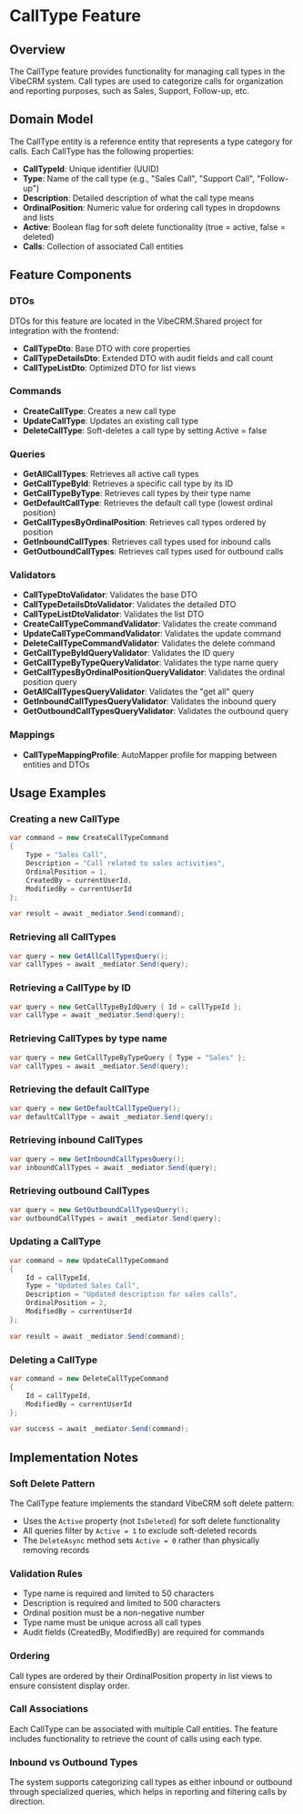 # CallType Feature

## Overview
The CallType feature provides functionality for managing call types in the VibeCRM system. Call types are used to categorize calls for organization and reporting purposes, such as Sales, Support, Follow-up, etc.

## Domain Model
The CallType entity is a reference entity that represents a type category for calls. Each CallType has the following properties:

- **CallTypeId**: Unique identifier (UUID)
- **Type**: Name of the call type (e.g., "Sales Call", "Support Call", "Follow-up")
- **Description**: Detailed description of what the call type means
- **OrdinalPosition**: Numeric value for ordering call types in dropdowns and lists
- **Active**: Boolean flag for soft delete functionality (true = active, false = deleted)
- **Calls**: Collection of associated Call entities

## Feature Components

### DTOs
DTOs for this feature are located in the VibeCRM.Shared project for integration with the frontend:
- **CallTypeDto**: Base DTO with core properties
- **CallTypeDetailsDto**: Extended DTO with audit fields and call count
- **CallTypeListDto**: Optimized DTO for list views

### Commands
- **CreateCallType**: Creates a new call type
- **UpdateCallType**: Updates an existing call type
- **DeleteCallType**: Soft-deletes a call type by setting Active = false

### Queries
- **GetAllCallTypes**: Retrieves all active call types
- **GetCallTypeById**: Retrieves a specific call type by its ID
- **GetCallTypeByType**: Retrieves call types by their type name
- **GetDefaultCallType**: Retrieves the default call type (lowest ordinal position)
- **GetCallTypesByOrdinalPosition**: Retrieves call types ordered by position
- **GetInboundCallTypes**: Retrieves call types used for inbound calls
- **GetOutboundCallTypes**: Retrieves call types used for outbound calls

### Validators
- **CallTypeDtoValidator**: Validates the base DTO
- **CallTypeDetailsDtoValidator**: Validates the detailed DTO
- **CallTypeListDtoValidator**: Validates the list DTO
- **CreateCallTypeCommandValidator**: Validates the create command
- **UpdateCallTypeCommandValidator**: Validates the update command
- **DeleteCallTypeCommandValidator**: Validates the delete command
- **GetCallTypeByIdQueryValidator**: Validates the ID query
- **GetCallTypeByTypeQueryValidator**: Validates the type name query
- **GetCallTypesByOrdinalPositionQueryValidator**: Validates the ordinal position query
- **GetAllCallTypesQueryValidator**: Validates the "get all" query
- **GetInboundCallTypesQueryValidator**: Validates the inbound query
- **GetOutboundCallTypesQueryValidator**: Validates the outbound query

### Mappings
- **CallTypeMappingProfile**: AutoMapper profile for mapping between entities and DTOs

## Usage Examples

### Creating a new CallType
```csharp
var command = new CreateCallTypeCommand
{
    Type = "Sales Call",
    Description = "Call related to sales activities",
    OrdinalPosition = 1,
    CreatedBy = currentUserId,
    ModifiedBy = currentUserId
};

var result = await _mediator.Send(command);
```

### Retrieving all CallTypes
```csharp
var query = new GetAllCallTypesQuery();
var callTypes = await _mediator.Send(query);
```

### Retrieving a CallType by ID
```csharp
var query = new GetCallTypeByIdQuery { Id = callTypeId };
var callType = await _mediator.Send(query);
```

### Retrieving CallTypes by type name
```csharp
var query = new GetCallTypeByTypeQuery { Type = "Sales" };
var callTypes = await _mediator.Send(query);
```

### Retrieving the default CallType
```csharp
var query = new GetDefaultCallTypeQuery();
var defaultCallType = await _mediator.Send(query);
```

### Retrieving inbound CallTypes
```csharp
var query = new GetInboundCallTypesQuery();
var inboundCallTypes = await _mediator.Send(query);
```

### Retrieving outbound CallTypes
```csharp
var query = new GetOutboundCallTypesQuery();
var outboundCallTypes = await _mediator.Send(query);
```

### Updating a CallType
```csharp
var command = new UpdateCallTypeCommand
{
    Id = callTypeId,
    Type = "Updated Sales Call",
    Description = "Updated description for sales calls",
    OrdinalPosition = 2,
    ModifiedBy = currentUserId
};

var result = await _mediator.Send(command);
```

### Deleting a CallType
```csharp
var command = new DeleteCallTypeCommand
{
    Id = callTypeId,
    ModifiedBy = currentUserId
};

var success = await _mediator.Send(command);
```

## Implementation Notes

### Soft Delete Pattern
The CallType feature implements the standard VibeCRM soft delete pattern:
- Uses the `Active` property (not `IsDeleted`) for soft delete functionality
- All queries filter by `Active = 1` to exclude soft-deleted records
- The `DeleteAsync` method sets `Active = 0` rather than physically removing records

### Validation Rules
- Type name is required and limited to 50 characters
- Description is required and limited to 500 characters
- Ordinal position must be a non-negative number
- Type name must be unique across all call types
- Audit fields (CreatedBy, ModifiedBy) are required for commands

### Ordering
Call types are ordered by their OrdinalPosition property in list views to ensure consistent display order.

### Call Associations
Each CallType can be associated with multiple Call entities. The feature includes functionality to retrieve the count of calls using each type.

### Inbound vs Outbound Types
The system supports categorizing call types as either inbound or outbound through specialized queries, which helps in reporting and filtering calls by direction.
